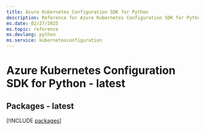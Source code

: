 ```yaml
---
title: Azure Kubernetes Configuration SDK for Python
description: Reference for Azure Kubernetes Configuration SDK for Python
ms.date: 02/27/2025
ms.topic: reference
ms.devlang: python
ms.service: kubernetesconfiguration
---
```

# Azure Kubernetes Configuration SDK for Python - latest
## Packages - latest
[!INCLUDE [packages](kubernetes-configuration-index.md)]